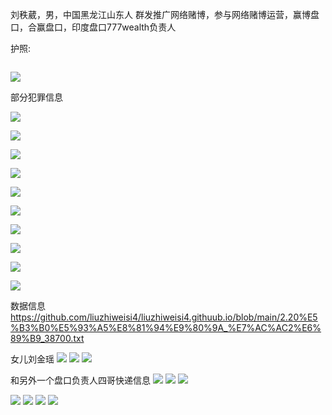刘秩葳，男，中国黑龙江山东人
群发推广网络赌博，参与网络赌博运营，赢博盘口，合赢盘口，印度盘口777wealth负责人




护照:

![]()

![](image_21095.png)

部分犯罪信息

![](4.PNG)



![](5.PNG)





![](6.PNG)

![](7.PNG)

![](8.PNG)

![](9.PNG)

![](10.PNG)

![](Capture.PNG)

![](Capture2.PNG)

![](Capture3.PNG)

数据信息
https://github.com/liuzhiweisi4/liuzhiweisi4.githuub.io/blob/main/2.20%E5%B3%B0%E5%93%A5%E8%81%94%E9%80%9A_%E7%AC%AC2%E6%89%B9_38700.txt

女儿刘金瑶
![](image_183.png)
![](image_21795.png)
![](image_24899.png)

和另外一个盘口负责人四哥快递信息
![](image_2937.png)
![](image_15059.png)
![](image_30878.png)




![](image_27068.png)
![](image_28362.png)
![](image_39826.png)
![](image_61678.png)
